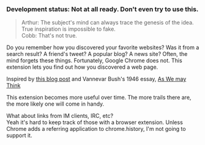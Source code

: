 ### Development status: Not at all ready. Don't even try to use this.

> Arthur: The subject's mind can always trace the genesis of the idea. True inspiration is impossible to fake.  
> Cobb: That's not true.

Do you remember how you discovered your favorite websites? Was it from a search result? A friend's tweet? A popular blog? A news site? Often, the mind forgets these things. Fortunately, Google Chrome does not. This extension lets you find out how you discovered a web page.

Inspired by [this blog post](http://www.collisiondetection.net/mt/archives/2011/09/how_did_you_fin.php "How did you find my site?") and Vannevar Bush's 1946 essay, [As We may Think](http://www.theatlantic.com/magazine/archive/1945/07/as-we-may-think/3881/1/?single_page=true "As We May Think")

This extension becomes more useful over time. The more trails there are, the more likely one will come in handy.

What about links from IM clients, IRC, etc?  
Yeah it's hard to keep track of those with a browser extension. Unless Chrome adds a referring application to chrome.history, I'm not going to support it.

